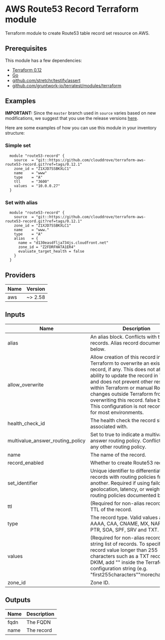 # AWS Route53 Record Terraform module

Terraform module to create Route53 table record set resource on AWS.

## Prerequisites

This module has a few dependencies:

- [Terraform 0.12](https://learn.hashicorp.com/terraform/getting-started/install.html)
- [Go](https://golang.org/doc/install)
- [github.com/stretchr/testify/assert](https://github.com/stretchr/testify)
- [github.com/gruntwork-io/terratest/modules/terraform](https://github.com/gruntwork-io/terratest)

## Examples

**IMPORTANT:** Since the `master` branch used in `source` varies based on new modifications, we suggest that you use the release versions [here](https://github.com/youse-seguradora/terraform-aws-route53-record/releases).

Here are some examples of how you can use this module in your inventory structure:

### Simple set

```hcl
  module "route53-record" {
    source  = "git::https://github.com/clouddrove/terraform-aws-route53-record.git?ref=tags/0.12.1"
    zone_id = "Z1XJD7SSBKXLC1"
    name    = "www"
    type    = "A"
    ttl     = "3600"
    values  = "10.0.0.27"
  }
```

### Set with alias

```hcl
  module "route53-record" {
    source  = "git::https://github.com/clouddrove/terraform-aws-route53-record.git?ref=tags/0.12.1"
    zone_id = "Z1XJD7SSBKXLC1"
    name    = "www."
    type    = "A"
    alias   = {
      name = "d130easdflja734js.cloudfront.net"
      zone_id = "Z2FDRFHATA1ER4"
      evaluate_target_health = false
    }
  }
```

<!-- BEGINNING OF PRE-COMMIT-TERRAFORM DOCS HOOK -->
## Providers

| Name | Version |
|------|---------|
| aws | ~> 2.58 |

## Inputs

| Name | Description | Type | Default | Required |
|------|-------------|------|---------|:-----:|
| alias | An alias block. Conflicts with ttl & records. Alias record documented below. | `map` | `{}` | no |
| allow\_overwrite | Allow creation of this record in Terraform to overwrite an existing record, if any. This does not affect the ability to update the record in Terraform and does not prevent other resources within Terraform or manual Route 53 changes outside Terraform from overwriting this record. false by default. This configuration is not recommended for most environments. | `bool` | `false` | no |
| health\_check\_id | The health check the record should be associated with. | `string` | `""` | no |
| multivalue\_answer\_routing\_policy | Set to true to indicate a multivalue answer routing policy. Conflicts with any other routing policy. | `any` | n/a | yes |
| name | The name of the record. | `string` | n/a | yes |
| record\_enabled | Whether to create Route53 record set. | `bool` | `true` | no |
| set\_identifier | Unique identifier to differentiate records with routing policies from one another. Required if using failover, geolocation, latency, or weighted routing policies documented below. | `string` | n/a | yes |
| ttl | (Required for non-alias records) The TTL of the record. | `number` | `300` | no |
| type | The record type. Valid values are A, AAAA, CAA, CNAME, MX, NAPTR, NS, PTR, SOA, SPF, SRV and TXT. | `string` | n/a | yes |
| values | (Required for non-alias records) A string list of records. To specify a single record value longer than 255 characters such as a TXT record for DKIM, add "" inside the Terraform configuration string (e.g. "first255characters""morecharacters"). | `string` | `""` | no |
| zone\_id | Zone ID. | `string` | n/a | yes |

## Outputs

| Name | Description |
|------|-------------|
| fqdn | The FQDN |
| name | The record |

<!-- END OF PRE-COMMIT-TERRAFORM DOCS HOOK -->